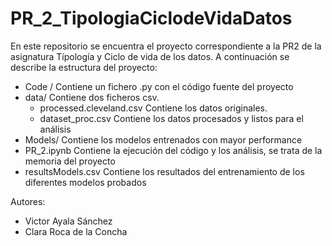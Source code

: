 # PR_2_TipologiaCiclodeVidaDatos

En este repositorio se encuentra el proyecto correspondiente a la PR2 de la asignatura Típología y Ciclo de vida de los datos. A continuación se describe la estructura del proyecto:

- Code / Contiene un fichero .py con el código fuente del proyecto 
- data/ Contiene dos ficheros csv.
  - processed.cleveland.csv Contiene los datos originales. 
  - dataset_proc.csv Contiene los datos procesados y listos para el análisis
- Models/ Contiene los modelos entrenados con mayor performance
- PR_2.ipynb Contiene la ejecución del código y los análisis, se trata de la memoria del proyecto
- resultsModels.csv Contiene los resultados del entrenamiento de los diferentes modelos probados

Autores:
- Victor Ayala Sánchez
- Clara Roca de la Concha 

